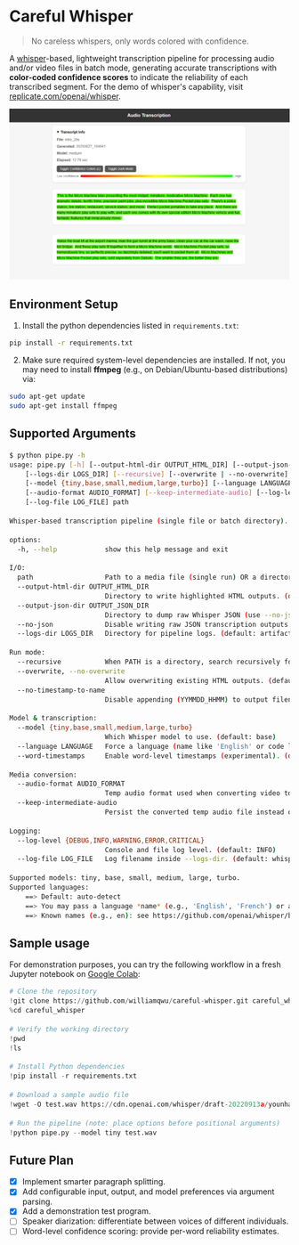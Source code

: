 # Careful Whisper

> No careless whispers, only words colored with confidence.

A [whisper](https://github.com/openai/whisper)-based, lightweight transcription pipeline for processing audio and/or video files in batch mode, generating accurate transcriptions with **color-coded confidence scores** to indicate the reliability of each transcribed segment. For the demo of whisper's capability, visit [replicate.com/openai/whisper](https://replicate.com/openai/whisper).

![demo_picture](assets/demo.png)

## Environment Setup
1. Install the python dependencies listed in `requirements.txt`:
```bash
pip install -r requirements.txt
```
2. Make sure required system-level dependencies are installed. If not, you may need to install **ffmpeg** (e.g., on Debian/Ubuntu-based distributions) via:
```bash
sudo apt-get update
sudo apt-get install ffmpeg
```

## Supported Arguments
```bash
$ python pipe.py -h
usage: pipe.py [-h] [--output-html-dir OUTPUT_HTML_DIR] [--output-json-dir OUTPUT_JSON_DIR] [--no-json]
    [--logs-dir LOGS_DIR] [--recursive] [--overwrite | --no-overwrite] [--no-timestamp-to-name] 
    [--model {tiny,base,small,medium,large,turbo}] [--language LANGUAGE] [--word-timestamps]
    [--audio-format AUDIO_FORMAT] [--keep-intermediate-audio] [--log-level {DEBUG,INFO,WARNING,ERROR,CRITICAL}] 
    [--log-file LOG_FILE] path

Whisper-based transcription pipeline (single file or batch directory).

options:
  -h, --help            show this help message and exit

I/O:
  path                  Path to a media file (single run) OR a directory (batch run).
  --output-html-dir OUTPUT_HTML_DIR
                        Directory to write highlighted HTML outputs. (default: artifacts/html)
  --output-json-dir OUTPUT_JSON_DIR
                        Directory to dump raw Whisper JSON (use --no-json to disable). (default: artifacts/json)
  --no-json             Disable writing raw JSON transcription outputs. (default: False)
  --logs-dir LOGS_DIR   Directory for pipeline logs. (default: artifacts/logs)

Run mode:
  --recursive           When PATH is a directory, search recursively for media files. (default: False)
  --overwrite, --no-overwrite
                        Allow overwriting existing HTML outputs. (default: True)
  --no-timestamp-to-name
                        Disable appending (YYMMDD_HHMM) to output filename stem. (default: False)

Model & transcription:
  --model {tiny,base,small,medium,large,turbo}
                        Which Whisper model to use. (default: base)
  --language LANGUAGE   Force a language (name like 'English' or code like 'en'). Default: auto. (default: None)
  --word-timestamps     Enable word-level timestamps (experimental). (default: False)

Media conversion:
  --audio-format AUDIO_FORMAT
                        Temp audio format used when converting video to audio. (default: wav)
  --keep-intermediate-audio
                        Persist the converted temp audio file instead of deleting it. (default: False)

Logging:
  --log-level {DEBUG,INFO,WARNING,ERROR,CRITICAL}
                        Console and file log level. (default: INFO)
  --log-file LOG_FILE   Log filename inside --logs-dir. (default: whisper.log)

Supported models: tiny, base, small, medium, large, turbo.
Supported languages: 
    ==> Default: auto-detect
    ==> You may pass a language *name* (e.g., 'English', 'French') or a code (e.g., 'en', 'fr')
    ==> Known names (e.g., en): see https://github.com/openai/whisper/blob/main/whisper/tokenizer.py for details
```

## Sample usage
For demonstration purposes, you can try the following workflow in a fresh Jupyter notebook on [Google Colab](https://colab.research.google.com/):
```python
# Clone the repository
!git clone https://github.com/williamqwu/careful-whisper.git careful_whisper
%cd careful_whisper

# Verify the working directory
!pwd
!ls

# Install Python dependencies
!pip install -r requirements.txt

# Download a sample audio file
!wget -O test.wav https://cdn.openai.com/whisper/draft-20220913a/younha.wav

# Run the pipeline (note: place options before positional arguments)
!python pipe.py --model tiny test.wav
```

## Future Plan
- [x] Implement smarter paragraph splitting.
- [x] Add configurable input, output, and model preferences via argument parsing.
- [x] Add a demonstration test program.
- [ ] Speaker diarization: differentiate between voices of different individuals.
- [ ] Word-level confidence scoring: provide per-word reliability estimates.
